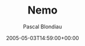 ---
title: 'Nemo'
posts: 4
hash: 't455'
author: 'Pascal Blondiau'
date: 2005-05-03T14:59:00+00:00
sources:
  - http://forums.tokipona.org/viewtopic.php%3Ft=455.html
---